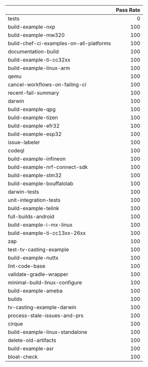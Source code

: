 |                                         |   Pass Rate |
|:----------------------------------------|------------:|
| tests                                   |           0 |
| build-example-nxp                       |         100 |
| build-example-mw320                     |         100 |
| build-chef-ci-examples-on-all-platforms |         100 |
| documentation-build                     |         100 |
| build-example-ti-cc32xx                 |         100 |
| build-example-linux-arm                 |         100 |
| qemu                                    |         100 |
| cancel-workflows-on-failing-ci          |         100 |
| recent-fail-summary                     |         100 |
| darwin                                  |         100 |
| build-example-qpg                       |         100 |
| build-example-tizen                     |         100 |
| build-example-efr32                     |         100 |
| build-example-esp32                     |         100 |
| issue-labeler                           |         100 |
| codeql                                  |         100 |
| build-example-infineon                  |         100 |
| build-example-nrf-connect-sdk           |         100 |
| build-example-stm32                     |         100 |
| build-example-bouffalolab               |         100 |
| darwin-tests                            |         100 |
| unit-integration-tests                  |         100 |
| build-example-telink                    |         100 |
| full-builds-android                     |         100 |
| build-example-i-mx-linux                |         100 |
| build-example-ti-cc13xx-26xx            |         100 |
| zap                                     |         100 |
| test-tv-casting-example                 |         100 |
| build-example-nuttx                     |         100 |
| lint-code-base                          |         100 |
| validate-gradle-wrapper                 |         100 |
| minimal-build-linux-configure           |         100 |
| build-example-ameba                     |         100 |
| builds                                  |         100 |
| tv-casting-example-darwin               |         100 |
| process-stale-issues-and-prs            |         100 |
| cirque                                  |         100 |
| build-example-linux-standalone          |         100 |
| delete-old-artifacts                    |         100 |
| build-example-asr                       |         100 |
| bloat-check                             |         100 |